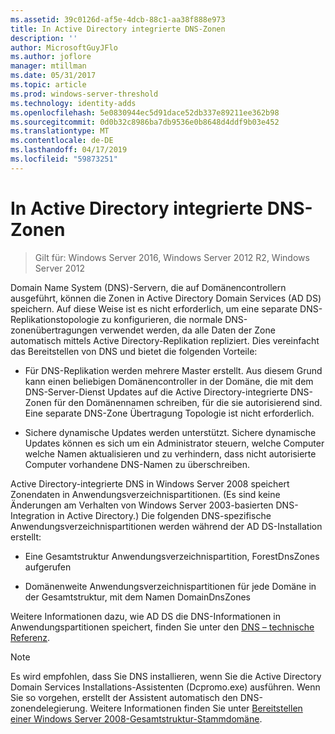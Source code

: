 ```yaml
---
ms.assetid: 39c0126d-af5e-4dcb-88c1-aa38f888e973
title: In Active Directory integrierte DNS-Zonen
description: ''
author: MicrosoftGuyJFlo
ms.author: joflore
manager: mtillman
ms.date: 05/31/2017
ms.topic: article
ms.prod: windows-server-threshold
ms.technology: identity-adds
ms.openlocfilehash: 5e0830944ec5d91dace52db337e89211ee362b98
ms.sourcegitcommit: 0d0b32c8986ba7db9536e0b8648d4ddf9b03e452
ms.translationtype: MT
ms.contentlocale: de-DE
ms.lasthandoff: 04/17/2019
ms.locfileid: "59873251"
---
```

# <a name="active-directory-integrated-dns-zones"></a>In Active Directory integrierte DNS-Zonen

>Gilt für: Windows Server 2016, Windows Server 2012 R2, Windows Server 2012

Domain Name System (DNS)-Servern, die auf Domänencontrollern ausgeführt, können die Zonen in Active Directory Domain Services (AD DS) speichern. Auf diese Weise ist es nicht erforderlich, um eine separate DNS-Replikationstopologie zu konfigurieren, die normale DNS-zonenübertragungen verwendet werden, da alle Daten der Zone automatisch mittels Active Directory-Replikation repliziert. Dies vereinfacht das Bereitstellen von DNS und bietet die folgenden Vorteile:  
  
-   Für DNS-Replikation werden mehrere Master erstellt. Aus diesem Grund kann einen beliebigen Domänencontroller in der Domäne, die mit dem DNS-Server-Dienst Updates auf die Active Directory-integrierte DNS-Zonen für den Domänennamen schreiben, für die sie autorisierend sind. Eine separate DNS-Zone Übertragung Topologie ist nicht erforderlich.  
  
-   Sichere dynamische Updates werden unterstützt. Sichere dynamische Updates können es sich um ein Administrator steuern, welche Computer welche Namen aktualisieren und zu verhindern, dass nicht autorisierte Computer vorhandene DNS-Namen zu überschreiben.  
  
Active Directory-integrierte DNS in Windows Server 2008 speichert Zonendaten in Anwendungsverzeichnispartitionen. (Es sind keine Änderungen am Verhalten von Windows Server 2003-basierten DNS-Integration in Active Directory.) Die folgenden DNS-spezifische Anwendungsverzeichnispartitionen werden während der AD DS-Installation erstellt:  
  
-   Eine Gesamtstruktur Anwendungsverzeichnispartition, ForestDnsZones aufgerufen  
  
-   Domänenweite Anwendungsverzeichnispartitionen für jede Domäne in der Gesamtstruktur, mit dem Namen DomainDnsZones  
  
Weitere Informationen dazu, wie AD DS die DNS-Informationen in Anwendungspartitionen speichert, finden Sie unter den [DNS – technische Referenz](https://go.microsoft.com/fwlink/?LinkId=106636).  
  
> [!NOTE]  
> Es wird empfohlen, dass Sie DNS installieren, wenn Sie die Active Directory Domain Services Installations-Assistenten (Dcpromo.exe) ausführen. Wenn Sie so vorgehen, erstellt der Assistent automatisch den DNS-zonendelegierung. Weitere Informationen finden Sie unter [Bereitstellen einer Windows Server 2008-Gesamtstruktur-Stammdomäne](https://technet.microsoft.com/library/cc731174.aspx).  
  


